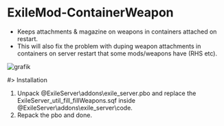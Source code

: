 # ExileMod-ContainerWeapon
- Keeps attachments & magazine on weapons in containers attached on restart.
- This will also fix the problem with duping weapon attachments in containers on server restart that some mods/weapons have (RHS etc).

![grafik](https://github.com/user-attachments/assets/c9a93333-90c5-4451-adbd-b0c618128c49)

	
#> Installation

1. Unpack @ExileServer\addons\exile_server.pbo and replace the ExileServer_util_fill_fillWeapons.sqf inside @ExileServer\addons\exile_server\code.
2. Repack the pbo and done.
